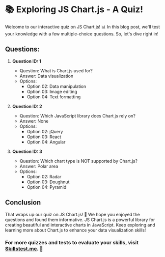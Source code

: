 # 📚 Exploring JS Chart.js - A Quiz!

Welcome to our interactive quiz on JS Chart.js! 📊 In this blog post, we'll test your knowledge with a few multiple-choice questions. So, let's dive right in!

## Questions:

1. **Question ID: 1**
   - Question: What is Chart.js used for?
   - Answer: Data visualization
   - Options:
     - Option 02: Data manipulation
     - Option 03: Image editing
     - Option 04: Text formatting

2. **Question ID: 2**
   - Question: Which JavaScript library does Chart.js rely on?
   - Answer: None
   - Options:
     - Option 02: jQuery
     - Option 03: React
     - Option 04: Angular

3. **Question ID: 3**
   - Question: Which chart type is NOT supported by Chart.js?
   - Answer: Polar area
   - Options:
     - Option 02: Radar
     - Option 03: Doughnut
     - Option 04: Pyramid

## Conclusion

That wraps up our quiz on JS Chart.js! 🎉 We hope you enjoyed the questions and found them informative. JS Chart.js is a powerful library for creating beautiful and interactive charts in JavaScript. Keep exploring and learning more about Chart.js to enhance your data visualization skills!

### For more quizzes and tests to evaluate your skills, visit [Skillstest.me](https://www.skillstest.me). 🌟

